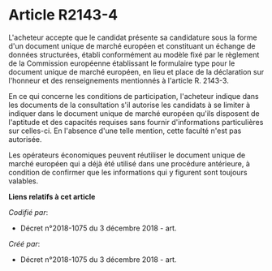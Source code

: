 # Article R2143-4

L'acheteur accepte que le candidat présente sa candidature sous la forme d'un document unique de marché européen et
constituant un échange de données structurées, établi conformément au modèle fixé par le règlement de la Commission
européenne établissant le formulaire type pour le document unique de marché européen, en lieu et place de la déclaration sur
l'honneur et des renseignements mentionnés à l'article R. 2143-3.

En ce qui concerne les conditions de participation, l'acheteur indique dans les documents de la consultation s'il autorise
les candidats à se limiter à indiquer dans le document unique de marché européen qu'ils disposent de l'aptitude et des
capacités requises sans fournir d'informations particulières sur celles-ci. En l'absence d'une telle mention, cette faculté
n'est pas autorisée.

Les opérateurs économiques peuvent réutiliser le document unique de marché européen qui a déjà été utilisé dans une procédure
antérieure, à condition de confirmer que les informations qui y figurent sont toujours valables.

**Liens relatifs à cet article**

_Codifié par_:

  - Décret n°2018-1075 du 3 décembre 2018 - art.

_Créé par_:

  - Décret n°2018-1075 du 3 décembre 2018 - art.
